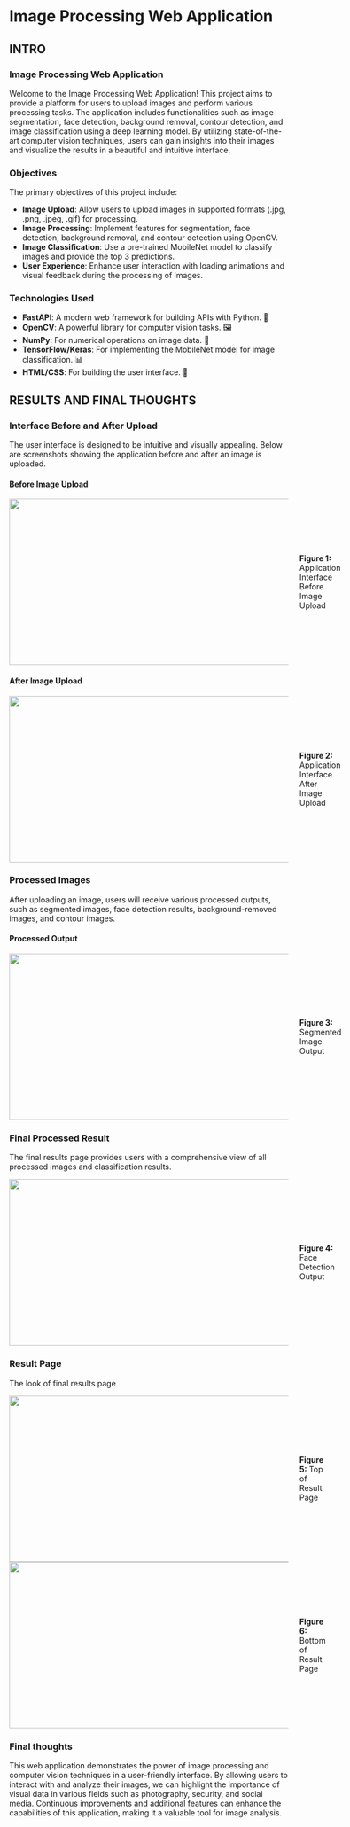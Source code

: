 # Image Processing Web Application

## INTRO  

### Image Processing Web Application  

Welcome to the Image Processing Web Application! This project aims to provide a platform for users to upload images and perform various processing tasks. The application includes functionalities such as image segmentation, face detection, background removal, contour detection, and image classification using a deep learning model. By utilizing state-of-the-art computer vision techniques, users can gain insights into their images and visualize the results in a beautiful and intuitive interface.  

### Objectives  
The primary objectives of this project include:  

- **Image Upload**: Allow users to upload images in supported formats (.jpg, .png, .jpeg, .gif) for processing.  
- **Image Processing**: Implement features for segmentation, face detection, background removal, and contour detection using OpenCV.  
- **Image Classification**: Use a pre-trained MobileNet model to classify images and provide the top 3 predictions.  
- **User Experience**: Enhance user interaction with loading animations and visual feedback during the processing of images.  

### Technologies Used  
- **FastAPI**: A modern web framework for building APIs with Python. 🚀  
- **OpenCV**: A powerful library for computer vision tasks. 🖼️  
- **NumPy**: For numerical operations on image data. 🔢  
- **TensorFlow/Keras**: For implementing the MobileNet model for image classification. 📊  
- **HTML/CSS**: For building the user interface. 🎨  

## RESULTS AND FINAL THOUGHTS  

### Interface Before and After Upload  
The user interface is designed to be intuitive and visually appealing. Below are screenshots showing the application before and after an image is uploaded.  

#### Before Image Upload  
<div style="display: flex; align-items: center;">
    <img src="https://i.ibb.co/hMzF3t0/app1.png" height="300" width="600" style="margin-right: 20px;"/>
    <div>
        <p><strong>Figure 1:</strong> Application Interface Before Image Upload</p>
    </div>
</div>  

#### After Image Upload  
<div style="display: flex; align-items: center;">
    <img src="https://i.ibb.co/8sksdMr/app2.png" height="300" width="600" style="margin-right: 20px;"/>
    <div>
        <p><strong>Figure 2:</strong> Application Interface After Image Upload</p>
    </div>
</div>  

### Processed Images  
After uploading an image, users will receive various processed outputs, such as segmented images, face detection results, background-removed images, and contour images.  

#### Processed Output  
<div style="display: flex; align-items: center;">
    <img src="https://i.ibb.co/qCy4GQw/seg.png" height="300" width="600" style="margin-right: 20px;"/>
    <div>
        <p><strong>Figure 3:</strong> Segmented Image Output</p>
    </div>
</div>  

### Final Processed Result  
The final results page provides users with a comprehensive view of all processed images and classification results.  

<div style="display: flex; align-items: center;">
    <img src="https://i.ibb.co/6cKgFCP/face.png" height="300" width="600" style="margin-right: 20px;"/>
    <div>
        <p><strong>Figure 4:</strong> Face Detection Output</p>
    </div>
</div>  

### Result Page  
The look of final results page

<div style="display: flex; align-items: center;">
    <img src="https://i.ibb.co/stSW2Xb/app3.png" height="300" width="600" style="margin-right: 20px;"/>
    <div>
        <p><strong>Figure 5:</strong> Top of Result Page</p>
    </div>
</div>  

<div style="display: flex; align-items: center;">
    <img src="https://i.ibb.co/99dz3Xr/app4.png" height="300" width="600" style="margin-right: 20px;"/>
    <div>
        <p><strong>Figure 6:</strong> Bottom of Result Page</p>
    </div>
</div> 

### Final thoughts  
This web application demonstrates the power of image processing and computer vision techniques in a user-friendly interface. By allowing users to interact with and analyze their images, we can highlight the importance of visual data in various fields such as photography, security, and social media. Continuous improvements and additional features can enhance the capabilities of this application, making it a valuable tool for image analysis.

